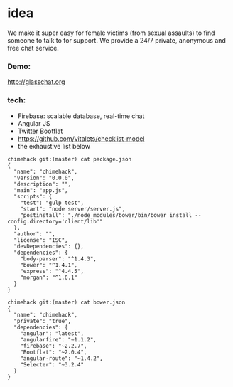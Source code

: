 # idea
We make it super easy for female victims (from sexual assaults) to find someone to talk to for support. We provide a 24/7 private, anonymous and free chat service. 

### Demo: 
http://glasschat.org

### tech:
- Firebase: scalable database, real-time chat
- Angular JS
- Twitter Bootflat
- https://github.com/vitalets/checklist-model
- the exhaustive list below

``` 
chimehack git:(master) cat package.json
{
  "name": "chimehack",
  "version": "0.0.0",
  "description": "",
  "main": "app.js",
  "scripts": {
    "test": "gulp test",
    "start": "node server/server.js",
    "postinstall": "./node_modules/bower/bin/bower install --config.directory='client/lib'"
  },
  "author": "",
  "license": "ISC",
  "devDependencies": {},
  "dependencies": {
    "body-parser": "^1.4.3",
    "bower": "^1.4.1",
    "express": "^4.4.5",
    "morgan": "^1.6.1"
  }
}
```
```
chimehack git:(master) cat bower.json
{
  "name": "chimehack",
  "private": "true",
  "dependencies": {
    "angular": "latest",
    "angularfire": "~1.1.2",
    "firebase": "~2.2.7",
    "Bootflat": "~2.0.4",
    "angular-route": "~1.4.2",
    "Selecter": "~3.2.4"
  }
}
```
